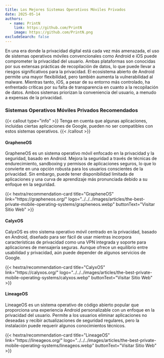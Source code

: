 ```yaml
---
title: Los Mejores Sistemas Operativos Móviles Privados
date: 2025-05-14
authors:
  - name: PrintN
    link: https://github.com/PrintN
    image: https://github.com/PrintN.png
excludeSearch: false
---
```

En una era donde la privacidad digital está cada vez más amenazada, el uso de sistemas operativos móviles convencionales como Android e iOS puede comprometer la privacidad del usuario. Ambas plataformas son conocidas por sus extensas prácticas de recopilación de datos, lo que puede llevar a riesgos significativos para la privacidad. El ecosistema abierto de Android permite una mayor flexibilidad, pero también aumenta la vulnerabilidad al malware. Mientras tanto, iOS, a pesar de su entorno más controlado, ha enfrentado críticas por su falta de transparencia en cuanto a la recopilación de datos. Ambos sistemas priorizan la conveniencia del usuario, a menudo a expensas de la privacidad.

### Sistemas Operativos Móviles Privados Recomendados
{{< callout type="info" >}}
  Tenga en cuenta que algunas aplicaciones, incluidas ciertas aplicaciones de Google, pueden no ser compatibles con estos sistemas operativos.
{{< /callout >}}

#### GrapheneOS
GrapheneOS es un sistema operativo móvil enfocado en la privacidad y la seguridad, basado en Android. Mejora la seguridad a través de técnicas de endurecimiento, sandboxing y permisos de aplicaciones seguros, lo que lo convierte en una opción robusta para los usuarios conscientes de la privacidad. Sin embargo, puede tener disponibilidad limitada de aplicaciones y una curva de aprendizaje más pronunciada debido a su enfoque en la seguridad.
<div class="recommendations">
  <div class="grid">
    {{< hextra/recommendation-card title="GrapheneOS" link="https://grapheneos.org/" logo="../../../images/articles/the-best-private-mobile-operating-systems/grapheneos.webp" buttonText="Visitar Sitio Web" >}}
  </div>
</div>

#### CalyxOS
CalyxOS es otro sistema operativo móvil centrado en la privacidad, basado en Android, diseñado para ser fácil de usar mientras incorpora características de privacidad como una VPN integrada y soporte para aplicaciones de mensajería seguras. Aunque ofrece un equilibrio entre usabilidad y privacidad, aún puede depender de algunos servicios de Google.
<div class="recommendations">
  <div class="grid">
    {{< hextra/recommendation-card title="CalyxOS" link="https://calyxos.org/" logo="../../../images/articles/the-best-private-mobile-operating-systems/calyxos.webp" buttonText="Visitar Sitio Web" >}}
  </div>
</div>

#### LineageOS
LineageOS es un sistema operativo de código abierto popular que proporciona una experiencia Android personalizable con un enfoque en la privacidad del usuario. Permite a los usuarios eliminar aplicaciones no deseadas y recibir actualizaciones de seguridad regulares, pero la instalación puede requerir algunos conocimientos técnicos.
<div class="recommendations">
  <div class="grid">
    {{< hextra/recommendation-card title="LineageOS" link="https://lineageos.org/" logo="../../../images/articles/the-best-private-mobile-operating-systems/lineageos.webp" buttonText="Visitar Sitio Web" >}}
  </div>
</div>